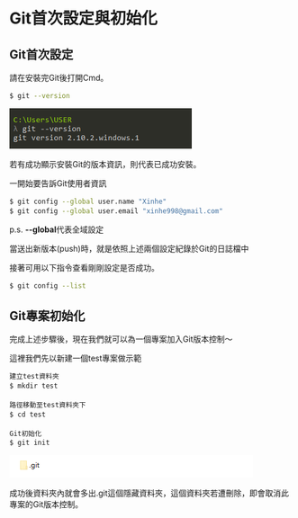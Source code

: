 # Git首次設定與初始化

## Git首次設定

請在安裝完Git後打開Cmd。

```bash
$ git --version
```

![](../.gitbook/assets/1.png)

若有成功顯示安裝Git的版本資訊，則代表已成功安裝。

一開始要告訴Git使用者資訊

```bash
$ git config --global user.name "Xinhe"
$ git config --global user.email "xinhe998@gmail.com"
```

p.s. **--global**代表全域設定

當送出新版本\(push\)時，就是依照上述兩個設定紀錄於Git的日誌檔中

接著可用以下指令查看剛剛設定是否成功。

```bash
$ git config --list
```

## Git專案初始化

完成上述步驟後，現在我們就可以為一個專案加入Git版本控制～

這裡我們先以新建一個test專案做示範

```bash
建立test資料夾
$ mkdir test

路徑移動至test資料夾下
$ cd test

Git初始化
$ git init
```

![](../.gitbook/assets/3.png)

成功後資料夾內就會多出.git這個隱藏資料夾，這個資料夾若遭刪除，即會取消此專案的Git版本控制。

